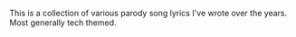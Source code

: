  This is a collection of various parody song lyrics I've wrote over the years. Most generally tech themed.
